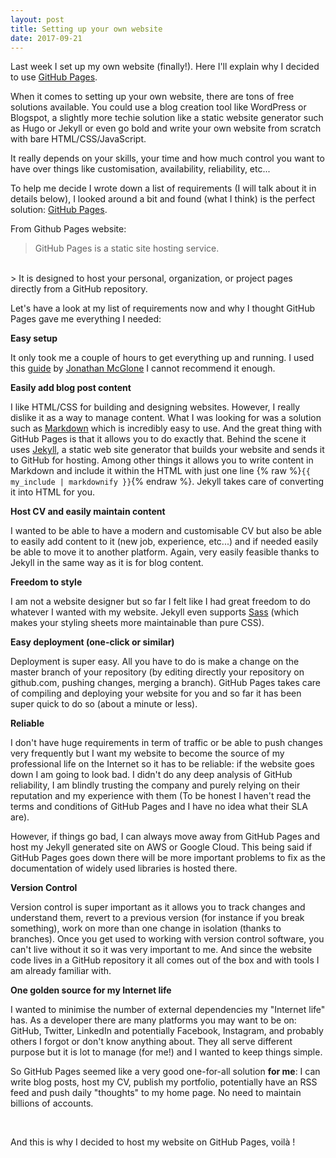 ```yaml
---
layout: post
title: Setting up your own website
date: 2017-09-21
---
```

Last week I set up my own website (finally!). Here I'll explain why I decided to use [GitHub Pages](https://pages.github.com/).

When it comes to setting up your own website, there are tons of free solutions available. You could use a blog creation tool like WordPress or Blogspot, a slightly more techie solution like a static website generator such as Hugo or Jekyll or even go bold and write your own website from scratch with bare HTML/CSS/JavaScript.

It really depends on your skills, your time and how much control you want to have over things like customisation, availability, reliability, etc...

To help me decide I wrote down a list of requirements (I will talk about it in details below), I looked around a bit and found (what I think) is the perfect solution: [GitHub Pages](https://pages.github.com/).

From Github Pages website:

> GitHub Pages is a static site hosting service.
<br />
> It is designed to host your personal, organization, or project pages directly from a GitHub repository.

Let's have a look at my list of requirements now and why I thought GitHub Pages gave me everything I needed:

**Easy setup**

It only took me a couple of hours to get everything up and running. I used this [guide](http://jmcglone.com/guides/github-pages/) by [Jonathan McGlone](http://jmcglone.com/) I cannot recommend it enough.


**Easily add blog post content**

I like HTML/CSS for building and designing websites. However, I really dislike it as a way to manage content. What I was looking for was a solution such as [Markdown](https://en.wikipedia.org/wiki/Markdown) which is incredibly easy to use.
And the great thing with GitHub Pages is that it allows you to do exactly that.
Behind the scene it uses [Jekyll](https://jekyllrb.com/), a static web site generator that builds your website and sends it to GitHub for hosting. Among other things it allows you to write content in Markdown and include it within the HTML with just one line {% raw %}```{{ my_include | markdownify }}```{% endraw %}. Jekyll takes care of converting it into HTML for you.

**Host CV and easily maintain content**

I wanted to be able to have a modern and customisable CV but also be able to easily add content to it (new job, experience, etc...) and if needed easily be able to move it to another platform. Again, very easily feasible thanks to Jekyll in the same way as it is for blog content.

**Freedom to style**

I am not a website designer but so far I felt like I had great freedom to do whatever I wanted with my website. Jekyll even supports [Sass](http://sass-lang.com/) (which makes your styling sheets more maintainable than pure CSS).


**Easy deployment (one-click or similar)**

Deployment is super easy. All you have to do is make a change on the master branch of your repository (by editing directly your repository on github.com, pushing changes, merging a branch). GitHub Pages takes care of compiling and deploying your website for you and so far it has been super quick to do so (about a minute or less).

**Reliable**

I don't have huge requirements in term of traffic or be able to push changes very frequently but I want my website to become the source of my professional life on the Internet so it has to be reliable: if the website goes down I am going to look bad.
I didn't do any deep analysis of GitHub reliability, I am blindly trusting the company and purely relying on their reputation and my experience with them (To be honest I haven't read the terms and conditions of GitHub Pages and I have no idea what their SLA are).

However, if things go bad, I can always move away from GitHub Pages and host my Jekyll generated site on AWS or Google Cloud. This being said if GitHub Pages goes down there will be more important problems to fix as the documentation of widely used libraries is hosted there.

**Version Control**

Version control is super important as it allows you to track changes and understand them, revert to a previous version (for instance if you break something), work on more than one change in isolation (thanks to branches). Once you get used to working with version control software, you can't live without it so it was very important to me. And since the website code lives in a GitHub repository it all comes out of the box and with tools I am already familiar with.

**One golden source for my Internet life**

I wanted to minimise the number of external dependencies my "Internet life" has. As a developer there are many platforms you may want to be on: GitHub, Twitter, LinkedIn and potentially Facebook, Instagram, and probably others I forgot or don't know anything about. They all serve different purpose but it is lot to manage (for me!) and I wanted to keep things simple.

So GitHub Pages seemed like a very good one-for-all solution **for me**: I can write blog posts, host my CV, publish my portfolio, potentially have an RSS feed and push daily "thoughts" to my home page. No need to maintain billions of accounts.

 <br />

And this is why I decided to host my website on GitHub Pages, voilà ! 